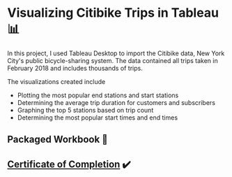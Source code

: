 # Visualizing Citibike Trips in Tableau 📊

In this project, I used Tableau Desktop to import the Citibike data, New York City's public bicycle-sharing system. The data contained all trips taken in February 2018 and includes thousands of trips.

The visualizations created include
- Plotting the most popular end stations and start stations
- Determining the average trip duration for customers and subscribers
- Graphing the top 5 stations based on trip count
- Determining the most popular start times and end times

## Packaged Workbook 📔


## [Certificate of Completion](https://github.com/englands/Tableau/blob/main/Tableau%20Projects/Coursera%20Project%20Network/Visualizing%20Citibike%20Trips/Coursera%20Visualizing%20Citibike%20Trips.pdf) ✔️



